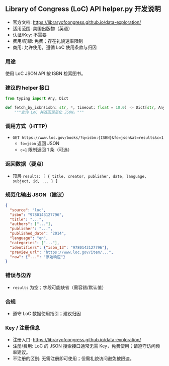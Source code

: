 ## Library of Congress (LoC) API helper.py 开发说明

- 官方文档: https://libraryofcongress.github.io/data-exploration/
- 适用范围: 美国出版物（英语）
- 认证/Key: 不需要
- 费用/配额: 免费；存在礼貌速率限制
- 商用: 允许使用，遵循 LoC 使用条款与归因

### 用途
使用 LoC JSON API 按 ISBN 检索图书。

### 建议的 helper 接口
```python
from typing import Any, Dict

def fetch_by_isbn(isbn: str, *, timeout: float = 10.0) -> Dict[str, Any]:
    """查询 LoC 并返回规范化 JSON。"""
```

### 调用方式（HTTP）
- `GET https://www.loc.gov/books/?q=isbn:{ISBN}&fo=json&at=results&c=1`
  - `fo=json` 返回 JSON
  - `c=1` 限制返回 1 条（可选）

### 返回数据（要点）
- 顶层 `results: [ { title, creator, publisher, date, language, subject, id, ... } ]`

### 规范化输出 JSON（建议）
```json
{
  "source": "loc",
  "isbn": "9780143127796",
  "title": "...",
  "authors": ["..."],
  "publisher": "...",
  "published_date": "2014",
  "language": "en",
  "categories": ["..."],
  "identifiers": {"isbn_13": "9780143127796"},
  "preview_url": "https://www.loc.gov/item/...",
  "raw": {"...": "原始响应"}
}
```

### 错误与边界
- `results` 为空；字段可能缺省（需容错/默认值）

### 合规
- 遵守 LoC 数据使用指引；建议归因

### Key / 注册信息
- 注册入口: https://libraryofcongress.github.io/data-exploration/
- 注册/费用: LoC 的 JSON 搜索接口通常无需 Key，免费使用；请遵守访问频率建议。
- 不注册的区别: 无需注册即可使用；但需礼貌访问避免被限速。
